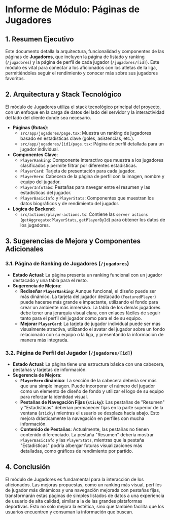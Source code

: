 # Informe de Módulo: Páginas de Jugadores

## 1. Resumen Ejecutivo

Este documento detalla la arquitectura, funcionalidad y componentes de las páginas de **Jugadores**, que incluyen la página de listado y ranking (`/jugadores`) y la página de perfil de cada jugador (`/jugadores/[id]`). Este módulo es vital para conectar a los aficionados con los atletas de la liga, permitiéndoles seguir el rendimiento y conocer más sobre sus jugadores favoritos.

## 2. Arquitectura y Stack Tecnológico

El módulo de Jugadores utiliza el stack tecnológico principal del proyecto, con un enfoque en la carga de datos del lado del servidor y la interactividad del lado del cliente donde sea necesario.

-   **Páginas (Rutas)**:
    -   `src/app/jugadores/page.tsx`: Muestra un ranking de jugadores basado en estadísticas clave (goles, asistencias, etc.).
    -   `src/app/jugadores/[id]/page.tsx`: Página de perfil detallada para un jugador individual.
-   **Componentes Clave**:
    -   `PlayerRanking`: Componente interactivo que muestra a los jugadores clasificados y permite filtrar por diferentes estadísticas.
    -   `PlayerCard`: Tarjeta de presentación para cada jugador.
    -   `PlayerHero`: Cabecera de la página de perfil con la imagen, nombre y equipo del jugador.
    -   `PlayerInfoTabs`: Pestañas para navegar entre el resumen y las estadísticas del jugador.
    -   `PlayerBasicInfo` y `PlayerStats`: Componentes que muestran los datos biográficos y de rendimiento del jugador.
-   **Lógica de Backend**:
    -   `src/actions/player-actions.ts`: Contiene las `server actions` (`getAggregatedPlayerStats`, `getPlayerById`) para obtener los datos de los jugadores.

## 3. Sugerencias de Mejora y Componentes Adicionales

### 3.1. Página de Ranking de Jugadores (`/jugadores`)

-   **Estado Actual**: La página presenta un ranking funcional con un jugador destacado y una tabla para el resto.
-   **Sugerencia de Mejora**:
    -   **Rediseñar `PlayerRanking`**: Aunque funcional, el diseño puede ser más dinámico. La tarjeta del jugador destacado (`FeaturedPlayer`) puede hacerse más grande e impactante, utilizando el fondo para crear un ambiente más inmersivo. La tabla de los demás jugadores debe tener una jerarquía visual clara, con enlaces fáciles de seguir tanto para el perfil del jugador como para el de su equipo.
    -   **Mejorar `PlayerCard`**: La tarjeta de jugador individual puede ser más visualmente atractiva, utilizando el avatar del jugador sobre un fondo relacionado con su equipo o la liga, y presentando la información de manera más integrada.

### 3.2. Página de Perfil del Jugador (`/jugadores/[id]`)

-   **Estado Actual**: La página tiene una estructura básica con una cabecera, pestañas y tarjetas de información.
-   **Sugerencia de Mejora**:
    -   **`PlayerHero` dinámico**: La sección de la cabecera debería ser más que una simple imagen. Puede incorporar el número del jugador como un elemento de diseño de fondo y utilizar el logo de su equipo para reforzar la identidad visual.
    -   **Pestañas de Navegación Fijas (`sticky`)**: Las pestañas de "Resumen" y "Estadísticas" deberían permanecer fijas en la parte superior de la ventana (`sticky`) mientras el usuario se desplaza hacia abajo. Esto mejora drásticamente la navegación en perfiles con mucha información.
    -   **Contenido de Pestañas**: Actualmente, las pestañas no tienen contenido diferenciado. La pestaña "Resumen" debería mostrar `PlayerBasicInfo` y las `PlayerStats`, mientras que la pestaña "Estadísticas" podría albergar futuras visualizaciones más detalladas, como gráficos de rendimiento por partido.

## 4. Conclusión

El módulo de Jugadores es fundamental para la interacción de los aficionados. Las mejoras propuestas, como un ranking más visual, perfiles de jugador más dinámicos y una navegación mejorada con pestañas fijas, transformarán estas páginas de simples listados de datos a una experiencia de usuario de alta calidad, similar a la de las grandes plataformas deportivas. Esto no solo mejora la estética, sino que también facilita que los usuarios encuentren y consuman la información que buscan.